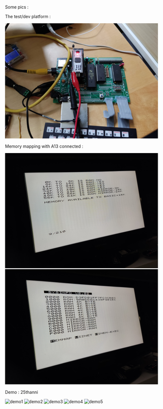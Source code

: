 Some pics :

The test/dev platform :

![devboard](IMG_20231112_103053.jpg)

Memory mapping with A13 connected :

![memory1](IMG_20231107_162408.jpg)
![memory2](IMG_20231107_162558.jpg)

Demo : 25thanni

![demo1]()
![demo2]()
![demo3]()
![demo4]()
![demo5]()

